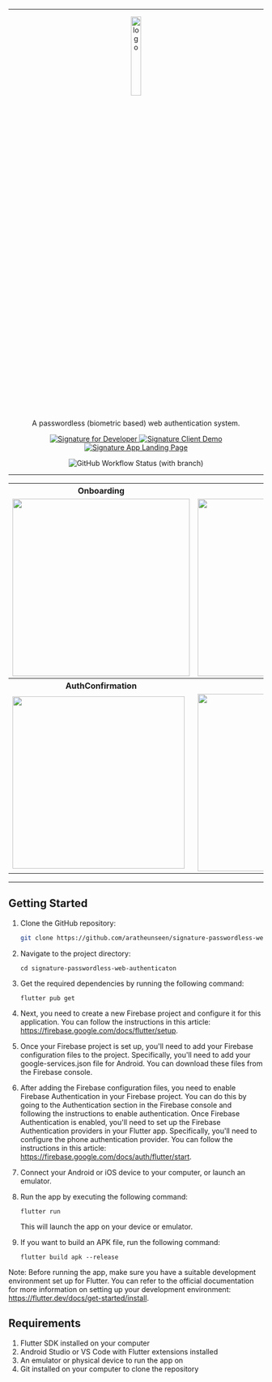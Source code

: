 <hr/>
<p align="center">
  <img src="https://user-images.githubusercontent.com/62181222/187184324-f40200f1-69e6-4b88-bda7-c314812c7de9.png" alt="logo" width="20%" />
</p>

<p align="center">
  A passwordless (biometric based) web authentication system.
</p>

<p align="center">
  <a href="https://github.com/aratheunseen/signature-for-developers">
    <img src="https://img.shields.io/badge/signature%20for%20developers-017CEE.svg?style=for-the-badge&logoColor=white" alt="Signature for Developer" />
  </a>
  <a href="https://github.com/aratheunseen/signature-client-demo">
    <img src="https://img.shields.io/badge/signature%20client%20demo-E6526F.svg?style=for-the-badge&logoColor=white" alt="Signature Client Demo" />
  </a>
  <a href="https://github.com/aratheunseen/signature-app-landing-page">
    <img src="https://img.shields.io/badge/Signature%20Website-%232C5263.svg?style=for-the-badge&logoColor=white" alt="Signature App Landing Page" />
  </a>
</p>

<p align="center">
  <img alt="GitHub Workflow Status (with branch)" src="https://img.shields.io/github/actions/workflow/status/aratheunseen/signature-passwordless-web-authenticaton/test.yml?branch=main&label=Build&style=for-the-badge">
</p>

<hr/>

<table align="center">
  <tr>
    <th>Onboarding</th>
    <th>SignUp</th>
    <th>LockScreen</th>
  </tr>
  <tr>
    <td><img src="https://user-images.githubusercontent.com/62181222/235098555-e4f869f2-6588-4656-a494-f49135b87e90.PNG" width="350"></td>
    <td><img src="https://user-images.githubusercontent.com/62181222/235098571-dd588f7a-6ab1-4463-8c28-1b562b1086bc.PNG" width="350"></td>
    <td><img src="https://user-images.githubusercontent.com/62181222/235098613-d2f575f8-28e6-4ca4-84e2-471a6fa2eb15.PNG" width="350"></td>
  </tr>

  <tr>
    <th>AuthConfirmation</th>
    <th>Homepage</th>
    <th>Settings</th>
  </tr>
  <tr>
    <td><img src="https://user-images.githubusercontent.com/62181222/235098599-f4a08f82-0018-4e90-8bad-69e57b20eae2.PNG" width="340"></td>
    <td><img src="https://user-images.githubusercontent.com/62181222/235098625-26b17e4f-f30c-4d12-97e4-f82bdf8ba594.PNG" width="350"></td>
    <td><img src="https://user-images.githubusercontent.com/62181222/235105504-44d328e9-5510-4601-9729-13e960919b25.PNG" width="350"></td>
  </tr>
</table>

<hr/>

## Getting Started

1. Clone the GitHub repository:
    ```bash
    git clone https://github.com/aratheunseen/signature-passwordless-web-authenticaton.git
    ```

2. Navigate to the project directory:
    ```
    cd signature-passwordless-web-authenticaton
    ```

3. Get the required dependencies by running the following command:
    ```
    flutter pub get
    ```

4. Next, you need to create a new Firebase project and configure it for this application. You can follow the instructions in this article: https://firebase.google.com/docs/flutter/setup.

5. Once your Firebase project is set up, you'll need to add your Firebase configuration files to the project. Specifically, you'll need to add your google-services.json file for Android. You can download these files from the Firebase console.

6. After adding the Firebase configuration files, you need to enable Firebase Authentication in your Firebase project. You can do this by going to the Authentication section in the Firebase console and following the instructions to enable authentication. Once Firebase Authentication is enabled, you'll need to set up the Firebase Authentication providers in your Flutter app. Specifically, you'll need to configure the phone authentication provider. You can follow the instructions in this article: https://firebase.google.com/docs/auth/flutter/start.

7. Connect your Android or iOS device to your computer, or launch an emulator.

8. Run the app by executing the following command:
    ```
    flutter run
    ```
    This will launch the app on your device or emulator.

9. If you want to build an APK file, run the following command:
    ```
    flutter build apk --release
    ```

Note: Before running the app, make sure you have a suitable development environment set up for Flutter. You can refer to the official documentation for more information on setting up your development environment: https://flutter.dev/docs/get-started/install.


## Requirements

1. Flutter SDK installed on your computer
2. Android Studio or VS Code with Flutter extensions installed
3. An emulator or physical device to run the app on
4. Git installed on your computer to clone the repository
